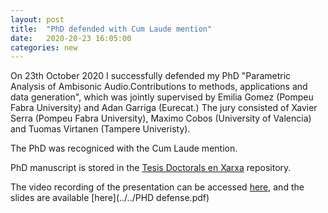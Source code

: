 ```yaml
---
layout: post
title:  "PhD defended with Cum Laude mention"
date:   2020-20-23 16:05:00
categories: new
---
```


On 23th October 2020 I successfully defended my PhD "Parametric Analysis of Ambisonic Audio.Contributions to methods, applications and data generation", 
which was jointly supervised by Emilia Gomez (Pompeu Fabra University) and Adan Garriga (Eurecat.)
The jury consisted of Xavier Serra (Pompeu Fabra University), Maximo Cobos (University of Valencia) and Tuomas Virtanen (Tampere Univeristy).

The PhD was recogniced with the Cum Laude mention.

PhD manuscript is stored in the [Tesis Doctorals en Xarxa](https://www.tdx.cat/handle/10803/669962) repository.

The video recording of the presentation can be accessed [here](https://www.youtube.com/watch?v=8oozqJHFnXA), and the slides are available [here](../../PHD defense.pdf)
